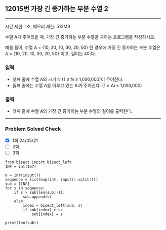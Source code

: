 ## 12015번 가장 긴 증가하는 부분 수열 2

---

시간 제한: 1초, 메모리 제한: 512MB

수열 A가 주어졌을 때, 가장 긴 증가하는 부분 수열을 구하는 프로그램을 작성하시오.

예를 들어, 수열 A = {10, 20, 10, 30, 20, 50} 인 경우에 가장 긴 증가하는 부분 수열은 A = {10, 20, 10, 30, 20, 50} 이고, 길이는 4이다.

### 입력

- 첫째 줄에 수열 A의 크기 N (1 ≤ N ≤ 1,000,000)이 주어진다.
- 둘째 줄에는 수열 A를 이루고 있는 Ai가 주어진다. (1 ≤ Ai ≤ 1,000,000)

### 출력

- 첫째 줄에 수열 A의 가장 긴 증가하는 부분 수열의 길이를 출력한다.

---
### Problem Solved Check
- [x] 1회 24/05/21
- [ ] 2회
- [ ] 3회
~~~
from bisect import bisect_left
INF = int(1e7)

n = int(input())
sequence = list(map(int, input().split()))
sub = [INF]
for s in sequence:
    if s > sub[len(sub)-1]:
        sub.append(s)
    else:
        index = bisect_left(sub, s)
        if sub[index] > s:
            sub[index] = s

print(len(sub))

~~~